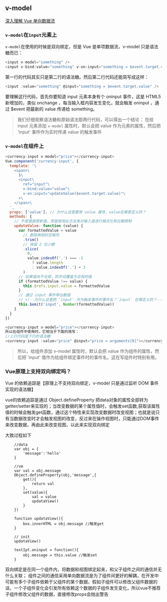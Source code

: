 ## v-model
[深入理解 Vue 单向数据流](https://github.com/wengjq/Blog/issues/17)

### `v-model`在`input`元素上
`v-model`在使用的时候是双向绑定，但是 Vue 是单项数据流，v-model 只是语法糖而已：

```javascript
<input v-model="something" />
<input v-bind:value="something" v-on:input="something = $event.target.value" />
```
第一行的代码其实只是第二行的语法糖。然后第二行代码还能简写成这样：

```javascript
<input :value="something" @input="something = $event.target.value" />
```

要理解这行代码，首先你要知道 input 元素本身有个 oninput 事件，这是 HTML5 新增加的，类似 onchange ，每当输入框内容发生变化，就会触发 oninput ，通过 $event 把最新的 value 传递给 something。

>我们仔细观察语法糖和原始语法那两行代码，可以得出一个结论：
在给 input 元素添加 `v-model` 属性时，默认会把 value 作为元素的属性，然后把 'input' 事件作为实时传递 value 的触发事件


### `v-model`在组件上

```javascript
<currency-input v-model="price"></currency-input>
Vue.component('currency-input', {
  template: '\
    <span>\
      $\
      <input\
        ref="input"\
        v-bind:value="value"\
        v-on:input="updateValue($event.target.value)"\
      >\
    </span>\
  ',
  props: ['value'], // 为什么这里要用 value 属性，value在哪里定义的？
  methods: {
    // 不是直接更新值，而是使用此方法来对输入值进行格式化和位数限制
    updateValue: function (value) {
      var formattedValue = value
        // 删除两侧的空格符
        .trim()
        // 保留 2 位小数
        .slice(
          0,
          value.indexOf('.') === -1
            ? value.length
            : value.indexOf('.') + 3
        )
      // 如果值尚不合规，则手动覆盖为合规的值
      if (formattedValue !== value) {
        this.$refs.input.value = formattedValue
      }
      // 通过 input 事件带出数值
      // <!--为什么这里把 'input' 作为触发事件的事件名？`input` 在哪定义的？-->
      this.$emit('input', Number(formattedValue))
    }
  }
})
```

```javascript
<currency-input v-model="price"></currency-input>
所以在组件中使用时，它相当于下面的简写：
//上行代码是下行的语法糖
<currency-input :value="price" @input="price = arguments[0]"></currency-input>
```
>所以，给组件添加 v-model 属性时，默认会把 value 作为组件的属性，然后把 'input' 值作为给组件绑定事件时的事件名。这在写组件时特别有用。

### Vue原理上支持双向绑定吗？
Vue 的依赖追踪是【原理上不支持双向绑定，v-model 只是通过监听 DOM 事件实现的语法糖】

vue的依赖追踪是通过 Object.defineProperty 把data对象的属性全部转为 getter/setter来实现的；当改变数据的某个属性值时，会触发set函数,获取该属性值的时候会触发get函数，通过这个特性来实现改变数据时改变视图；也就是说只有当数据改变时才会触发视图的改变，反过来在操作视图时，只能通过DOM事件来改变数据，再由此来改变视图，以此来实现双向绑定

大致过程如下

```
    //data
    var obj = {
        'message':'hello'
    }

    //vm
    var val = obj.message
    Object.defineProperty(obj,'message',{
        get(){
            return val
        },
        set(value){
            val = value
            updataView()
        }
    })

    function updataView(){
        box.innerHTML = obj.message //触发get
    }

    // init
    updataView()

    textIpt.oninput = function(){
        obj.message = this.value //触发set
    }

```
双向绑定是在同一个组件内，将数据和视图绑定起来，和父子组件之间的通信并无什么关联；
组件之间的通信采用单向数据流是为了组件间更好的解耦，在开发中可能有多个子组件依赖于父组件的某个数据，假如子组件可以修改父组件数据的话，一个子组件变化会引发所有依赖这个数据的子组件发生变化，所以vue不推荐子组件修改父组件的数据，直接修改props会抛出警告